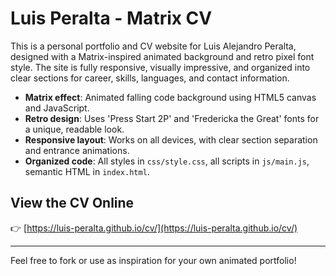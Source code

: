 # Luis Peralta - Matrix CV

This is a personal portfolio and CV website for Luis Alejandro Peralta, designed with a Matrix-inspired animated background and retro pixel font style. The site is fully responsive, visually impressive, and organized into clear sections for career, skills, languages, and contact information.

- **Matrix effect**: Animated falling code background using HTML5 canvas and JavaScript.
- **Retro design**: Uses 'Press Start 2P' and 'Fredericka the Great' fonts for a unique, readable look.
- **Responsive layout**: Works on all devices, with clear section separation and entrance animations.
- **Organized code**: All styles in `css/style.css`, all scripts in `js/main.js`, semantic HTML in `index.html`.

## View the CV Online

👉 [https://luis-peralta.github.io/cv/](https://luis-peralta.github.io/cv/)

---

Feel free to fork or use as inspiration for your own animated portfolio!
